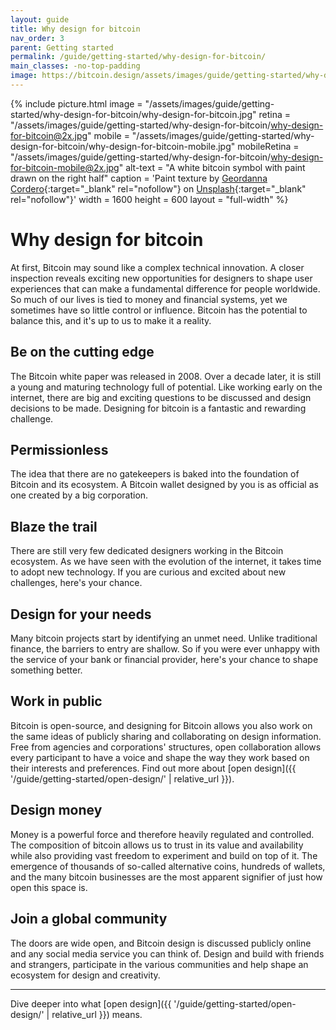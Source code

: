 ```yaml
---
layout: guide
title: Why design for bitcoin
nav_order: 3
parent: Getting started
permalink: /guide/getting-started/why-design-for-bitcoin/
main_classes: -no-top-padding
image: https://bitcoin.design/assets/images/guide/getting-started/why-design-for-bitcoin/why-design-for-bitcoin-preview.jpg
---
```


<!--

Editor's notes

Frames the role and activity of design in the bitcoin ecosystem, and how
it is unique and interesting compared to other areas of design. This should
strike a good balance between highlighting exciting opportunities and the
reality of contributing.

Illustration sources

- https://www.figma.com/file/qzvCvqhSRx3Jq8aywaSjlr/Bitcoin-Design-Guide-Illustrations-CO?node-id=257%3A3260

-->

{% include picture.html
   image = "/assets/images/guide/getting-started/why-design-for-bitcoin/why-design-for-bitcoin.jpg"
   retina = "/assets/images/guide/getting-started/why-design-for-bitcoin/why-design-for-bitcoin@2x.jpg"
   mobile = "/assets/images/guide/getting-started/why-design-for-bitcoin/why-design-for-bitcoin-mobile.jpg"
   mobileRetina = "/assets/images/guide/getting-started/why-design-for-bitcoin/why-design-for-bitcoin-mobile@2x.jpg"
   alt-text = "A white bitcoin symbol with paint drawn on the right half"
   caption = 'Paint texture by [Geordanna Cordero](https://unsplash.com/@geordannatheartist){:target="_blank" rel="nofollow"} on [Unsplash](https://unsplash.com){:target="_blank" rel="nofollow"}'
   width = 1600
   height = 600
   layout = "full-width"
%}

# Why design for bitcoin

At first, Bitcoin may sound like a complex technical innovation. A closer inspection reveals exciting new opportunities for designers to shape user experiences that can make a fundamental difference for people worldwide. So much of our lives is tied to money and financial systems, yet we sometimes have so little control or influence. Bitcoin has the potential to balance this, and it's up to us to make it a reality.

## Be on the cutting edge

The Bitcoin white paper was released in 2008. Over a decade later, it is still a young and maturing technology full of potential. Like working early on the internet, there are big and exciting questions to be discussed and design decisions to be made. Designing for bitcoin is a fantastic and rewarding challenge.

## Permissionless

The idea that there are no gatekeepers is baked into the foundation of Bitcoin and its ecosystem. A Bitcoin wallet designed by you is as official as one created by a big corporation.

## Blaze the trail

There are still very few dedicated designers working in the Bitcoin ecosystem. As we have seen with the evolution of the internet, it takes time to adopt new technology. If you are curious and excited about new challenges, here's your chance.

## Design for your needs

Many bitcoin projects start by identifying an unmet need. Unlike traditional finance, the barriers to entry are shallow. So if you were ever unhappy with the service of your bank or financial provider, here's your chance to shape something better.

## Work in public

Bitcoin is open-source, and designing for Bitcoin allows you also work on the same ideas of publicly sharing and collaborating on design information. Free from agencies and corporations' structures, open collaboration allows every participant to have a voice and shape the way they work based on their interests and preferences. Find out more about [open design]({{ '/guide/getting-started/open-design/' | relative_url }}).

## Design money

Money is a powerful force and therefore heavily regulated and controlled. The composition of bitcoin allows us to trust in its value and availability while also providing vast freedom to experiment and build on top of it. The emergence of thousands of so-called alternative coins, hundreds of wallets, and the many bitcoin businesses are the most apparent signifier of just how open this space is.

## Join a global community

The doors are wide open, and Bitcoin design is discussed publicly online and any social media service you can think of. Design and build with friends and strangers, participate in the various communities and help shape an ecosystem for design and creativity.

---

Dive deeper into what [open design]({{ '/guide/getting-started/open-design/' | relative_url }}) means.
